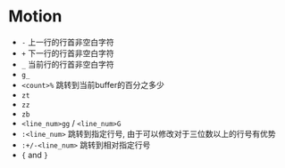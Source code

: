 # Motion
* `-` 上一行的行首非空白字符
* `+` 下一行的行首非空白字符
* `_` 当前行的行首非空白字符
* `g_` 
* `<count>%` 跳转到当前buffer的百分之多少
* `zt`
* `zz`
* `zb`
* `<line_num>gg` / `<line_num>G`
* `:<line_num>` 跳转到指定行号, 由于可以修改对于三位数以上的行号有优势
* `:+/-<line_num>` 跳转到相对指定行号
* `{` and `}`
